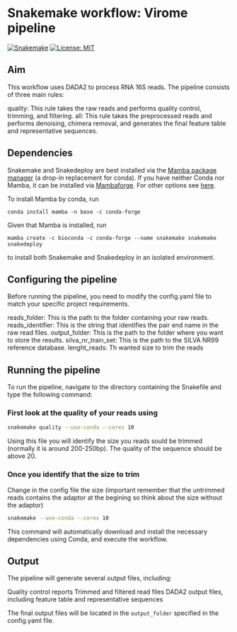 # Snakemake workflow: Virome pipeline

[![Snakemake](https://img.shields.io/badge/snakemake-≥7.24.2-brightgreen.svg)](https://snakemake.github.io)
[![License: MIT](https://img.shields.io/badge/License-MIT-green.svg)](https://opensource.org/licenses/MIT)

## Aim

This workflow uses DADA2 to process RNA 16S reads. The pipeline consists of three main rules:

quality: This rule takes the raw reads and performs quality control, trimming, and filtering.
all: This rule takes the preprocessed reads and performs denoising, chimera removal, and generates the final feature table and representative sequences.

## Dependencies

Snakemake and Snakedeploy are best installed via the [Mamba package manager](https://github.com/mamba-org/mamba) (a drop-in replacement for conda). If you have neither Conda nor Mamba, it can be installed via [Mambaforge](https://github.com/conda-forge/miniforge#mambaforge). For other options see [here](https://github.com/mamba-org/mamba).

To install Mamba by conda, run

```shell
conda install mamba -n base -c conda-forge
```

Given that Mamba is installed, run 

```shell
mamba create -c bioconda -c conda-forge --name snakemake snakemake snakedeploy
```

to install both Snakemake and Snakedeploy in an isolated environment. 


## Configuring the pipeline

Before running the pipeline, you need to modify the config.yaml file to match your specific project requirements.

reads_folder: This is the path to the folder containing your raw reads.
reads_identifier: This is the string that identifies the pair end name in the raw read files.
output_folder: This is the path to the folder where you want to store the results.
silva_nr_train_set: This is the path to the SILVA NR99 reference database.
lenght_reads: Th wanted size to trim the reads

## Running the pipeline

To run the pipeline, navigate to the directory containing the Snakefile and type the following command:

### First look at the quality of your reads using 

```bash
snakemake quality --use-conda --cores 10
```

Using this file you will identify the size you reads sould be trimmed (normally it is around 200-250bp). The quality of the sequence should be above 20.

### Once you identify that the size to trim

Change in the config file the size (important remember that the untrimmed reads contains the adaptor at the begining so think about the size without the adaptor)

```bash
snakemake --use-conda --cores 10
```

This command will automatically download and install the necessary dependencies using Conda, and execute the workflow.

## Output

The pipeline will generate several output files, including:

Quality control reports
Trimmed and filtered read files
DADA2 output files, including feature table and representative sequences

The final output files will be located in the `output_folder` specified in the config.yaml file.

